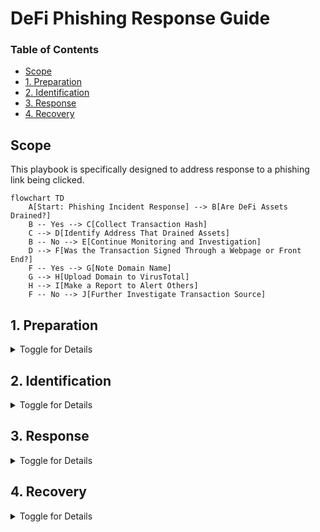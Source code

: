 # DeFi Phishing Response Guide

### Table of Contents
- [Scope](#scope)
- [1. Preparation](#1-preparation)
- [2. Identification](#2-identification)
- [3. Response](#3-response)
- [4. Recovery](#4-recovery)

## Scope
<a id="scope"></a>
This playbook is specifically designed to address response to a phishing link being clicked.

```mermaid
flowchart TD
    A[Start: Phishing Incident Response] --> B[Are DeFi Assets Drained?]
    B -- Yes --> C[Collect Transaction Hash]
    C --> D[Identify Address That Drained Assets]
    B -- No --> E[Continue Monitoring and Investigation]
    D --> F[Was the Transaction Signed Through a Webpage or Front End?]
    F -- Yes --> G[Note Domain Name]
    G --> H[Upload Domain to VirusTotal]
    H --> I[Make a Report to Alert Others]
    F -- No --> J[Further Investigate Transaction Source]
```

## 1. Preparation
<a id="1-preparation"></a>
<details>
<summary>Toggle for Details</summary>

- Compile a detailed inventory of 
    - all blockchain assets and domains controlled by the organization.
        - Crucial for avoiding errors with internal digital resources.
    - personnel authorized to manage blockchain transactions and smart contracts.
- Formulate communication templates 
    - to quickly alert employees of ongoing phishing attacks targeting the company.
    - for collaboration with hosting and blockchain service providers against malicious entities.
    - to inform external stakeholders about potential security threats.
- Create a new hot-wallet
    - write down seed phrase
    - quickly send any remaining funds from compromized wallet/s

</details>

## 2. Identification
<a id="2-identification"></a>
<details>
<summary>Toggle for Details</summary>

- Identify the transaction hash that resulted from the phishing incident:
    - Filter though unusual smart contract interactions.
    - Requests from unknown wallet addresses.
    - Unexpected transaction signing requests.
- Identify the front end and domain that incited the phishing incident:
    - Using recent browser history.
    - Inspect recent emails that may have transported the link.
    - Triage domains though Virus Total.

</details>

## 3. Response
<a id="3-response"></a>
<details>
<summary>Toggle for Details</summary>

- Immediate steps upon a phishing attack detection:
    - Secure and isolate affected assets and wallets.
    - Alert internal security teams and start emergency protocols.
    - Issue organization-wide notifications to cease all blockchain-related operations temporarily.
    - Pause any active contracts (if possible).
    - Begin sending any remaining assets to new hot-wallet
- Liaise with blockchain networks or service providers for:
    - Assistance in tracking and halting malicious activities.
    - Support in recovering compromised assets, if possible.
    - Advice on fortifying security measures post-incident.
- Report the phishing link, contract and or wallet address:
    - Upload URL to virus total.
    - Create a pull request to [MM phishing detect](https://github.com/MetaMask/eth-phishing-detect/commits/main/src/config.json) and add the URL.

</details>

## 4. Recovery
<a id="4-recovery"></a>
<details>
<summary>Toggle for Details</summary>

- Analyze the incident to determine:
    - The point of entry and methods used in the phishing attack.
    - The full extent of damages, including asset loss and data compromise (if any).
    - Necessary improvements in security protocols and staff training for prevention.
- Develop a recovery strategy encompassing:
    - Steps for safe resumption of all operations.
    - Stocktake of new and old wallets following incident.
    - Preventative measures against future incidents.
    - Communication plans to restore trust with affected parties.

</details>
